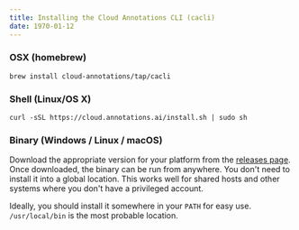 ```yaml
---
title: Installing the Cloud Annotations CLI (cacli)
date: 1970-01-12
---
```


### OSX (homebrew)
`brew install cloud-annotations/tap/cacli`

### Shell (Linux/OS X)
`curl -sSL https://cloud.annotations.ai/install.sh | sudo sh`

### Binary (Windows / Linux / macOS)
Download the appropriate version for your platform from the [releases page](https://github.com/cloud-annotations/training/releases). Once downloaded, the binary can be run from anywhere. You don't need to install it into a global location. This works well for shared hosts and other systems where you don't have a privileged account.

Ideally, you should install it somewhere in your `PATH` for easy use. `/usr/local/bin` is the most probable location.